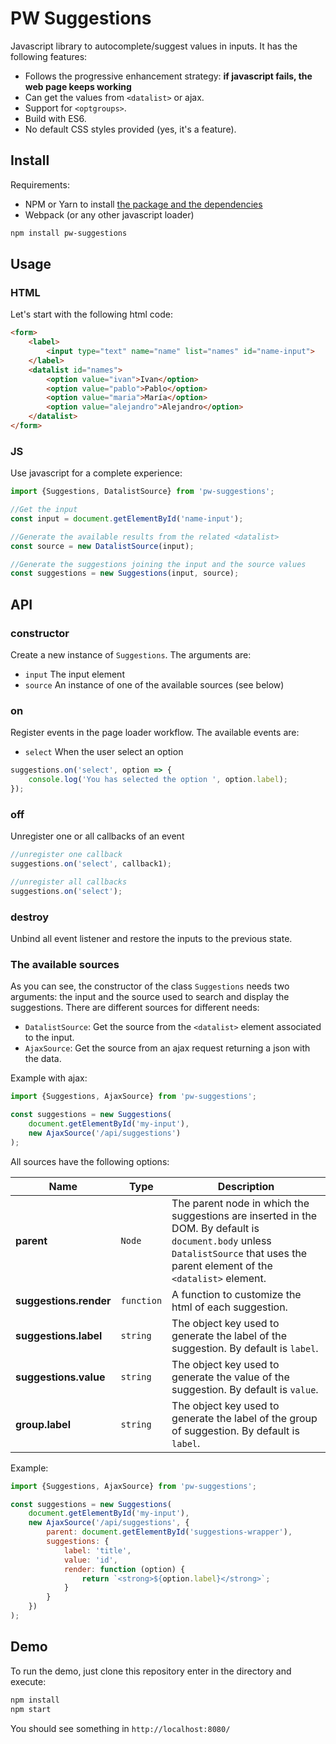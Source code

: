 # PW Suggestions

Javascript library to autocomplete/suggest values in inputs. It has the following features:

* Follows the progressive enhancement strategy: **if javascript fails, the web page keeps working**
* Can get the values from `<datalist>` or ajax.
* Support for `<optgroups>`.
* Build with ES6.
* No default CSS styles provided (yes, it's a feature).

## Install

Requirements:

* NPM or Yarn to install [the package and the dependencies](https://www.npmjs.com/package/pw-suggestions)
* Webpack (or any other javascript loader)

```sh
npm install pw-suggestions
```

## Usage

### HTML

Let's start with the following html code:

```html
<form>
    <label>
        <input type="text" name="name" list="names" id="name-input">
    </label>
    <datalist id="names">
        <option value="ivan">Ivan</option>
        <option value="pablo">Pablo</option>
        <option value="maria">María</option>
        <option value="alejandro">Alejandro</option>
    </datalist>
</form>
```

### JS

Use javascript for a complete experience:

```js
import {Suggestions, DatalistSource} from 'pw-suggestions';

//Get the input
const input = document.getElementById('name-input');

//Generate the available results from the related <datalist>
const source = new DatalistSource(input);

//Generate the suggestions joining the input and the source values
const suggestions = new Suggestions(input, source);
```

## API

### constructor

Create a new instance of `Suggestions`. The arguments are:

* `input` The input element
* `source` An instance of one of the available sources (see below)

### on

Register events in the page loader workflow. The available events are:

* `select` When the user select an option

```js
suggestions.on('select', option => {
    console.log('You has selected the option ', option.label);
});
```

### off

Unregister one or all callbacks of an event

```js
//unregister one callback
suggestions.on('select', callback1);

//unregister all callbacks
suggestions.on('select');
```

### destroy

Unbind all event listener and restore the inputs to the previous state.

### The available sources

As you can see, the constructor of the class `Suggestions` needs two arguments: the input and the source used to search and display the suggestions. There are different sources for different needs:

* `DatalistSource`: Get the source from the `<datalist>` element associated to the input.
* `AjaxSource`: Get the source from an ajax request returning a json with the data.

Example with ajax:

```js
import {Suggestions, AjaxSource} from 'pw-suggestions';

const suggestions = new Suggestions(
    document.getElementById('my-input'),
    new AjaxSource('/api/suggestions')
);
```

All sources have the following options:

Name | Type | Description
-----|------|------------
**parent** | `Node` | The parent node in which the suggestions are inserted in the DOM. By default is `document.body` unless `DatalistSource` that uses the parent element of the `<datalist>` element.
**suggestions.render** | `function` | A function to customize the html of each suggestion.
**suggestions.label** | `string` | The object key used to generate the label of the suggestion. By default is `label`.
**suggestions.value** | `string` | The object key used to generate the value of the suggestion. By default is `value`.
**group.label** | `string` | The object key used to generate the label of the group of suggestion. By default is `label`.

Example:

```js
import {Suggestions, AjaxSource} from 'pw-suggestions';

const suggestions = new Suggestions(
    document.getElementById('my-input'),
    new AjaxSource('/api/suggestions', {
        parent: document.getElementById('suggestions-wrapper'),
        suggestions: {
            label: 'title',
            value: 'id',
            render: function (option) {
                return `<strong>${option.label}</strong>`;
            }
        }
    })
);
```

## Demo

To run the demo, just clone this repository enter in the directory and execute:

```sh
npm install
npm start
```

You should see something in `http://localhost:8080/`
